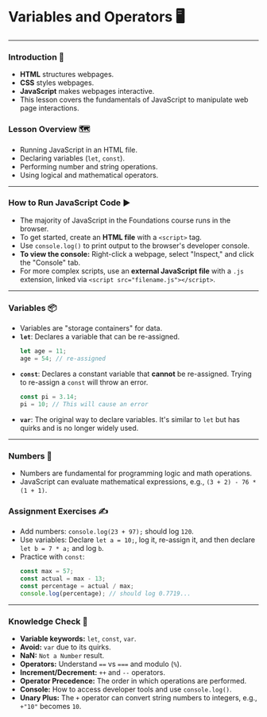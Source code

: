 # Variables and Operators 🖥️

-----

### Introduction 📝

  * **HTML** structures webpages.
  * **CSS** styles webpages.
  * **JavaScript** makes webpages interactive.
  * This lesson covers the fundamentals of JavaScript to manipulate web page interactions.

### Lesson Overview 🗺️

  * Running JavaScript in an HTML file.
  * Declaring variables (`let`, `const`).
  * Performing number and string operations.
  * Using logical and mathematical operators.

-----

### How to Run JavaScript Code ▶️

  * The majority of JavaScript in the Foundations course runs in the browser.
  * To get started, create an **HTML file** with a `<script>` tag.
  * Use `console.log()` to print output to the browser's developer console.
  * **To view the console:** Right-click a webpage, select "Inspect," and click the "Console" tab.
  * For more complex scripts, use an **external JavaScript file** with a `.js` extension, linked via `<script src="filename.js"></script>`.

-----

### Variables 📦

  * Variables are "storage containers" for data.
  * **`let`**: Declares a variable that can be re-assigned.
    ```javascript
    let age = 11;
    age = 54; // re-assigned
    ```
  * **`const`**: Declares a constant variable that **cannot** be re-assigned. Trying to re-assign a `const` will throw an error.
    ```javascript
    const pi = 3.14;
    pi = 10; // This will cause an error
    ```
  * **`var`**: The original way to declare variables. It's similar to `let` but has quirks and is no longer widely used.

-----

### Numbers 🔢

  * Numbers are fundamental for programming logic and math operations.
  * JavaScript can evaluate mathematical expressions, e.g., `(3 + 2) - 76 * (1 + 1)`.

### Assignment Exercises ✍️

  * Add numbers: `console.log(23 + 97);` should log `120`.
  * Use variables: Declare `let a = 10;`, log it, re-assign it, and then declare `let b = 7 * a;` and log `b`.
  * Practice with `const`:
    ```javascript
    const max = 57;
    const actual = max - 13;
    const percentage = actual / max;
    console.log(percentage); // should log 0.7719...
    ```

-----

### Knowledge Check 🤔

  * **Variable keywords:** `let`, `const`, `var`.
  * **Avoid:** `var` due to its quirks.
  * **NaN:** `Not a Number` result.
  * **Operators:** Understand `==` vs `===` and modulo (`%`).
  * **Increment/Decrement:** `++` and `--` operators.
  * **Operator Precedence:** The order in which operations are performed.
  * **Console:** How to access developer tools and use `console.log()`.
  * **Unary Plus:** The `+` operator can convert string numbers to integers, e.g., `+"10"` becomes `10`.